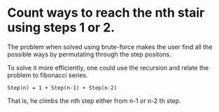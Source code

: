 # Count ways to reach the nth stair using steps 1 or 2.

The problem when solved using brute-force makes the user find all the possible ways by permutating through the step positons.

To solve it more efficiently, one could use the recursion and relate the problem to fibonacci series.

``Step(n) = 1 + Step(n-1) + Step(n-2)``

That is, he climbs the nth step either from n-1 or n-2 th step.
